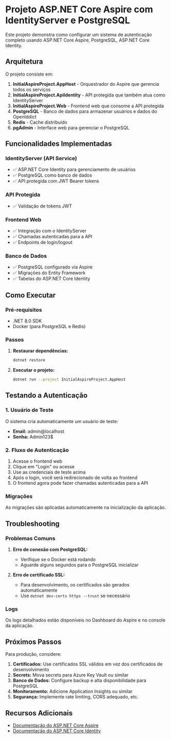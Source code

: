 # Projeto ASP.NET Core Aspire com IdentityServer e PostgreSQL

Este projeto demonstra como configurar um sistema de autenticação completo usando ASP.NET Core Aspire, PostgreSQL, ASP.NET Core Identity.

## Arquitetura

O projeto consiste em:

1. **InitialAspireProject.AppHost** - Orquestrador do Aspire que gerencia todos os serviços
2. **InitialAspireProject.ApiIdentity** - API protegida que também atua como IdentityServer
3. **InitialAspireProject.Web** - Frontend web que consome a API protegida
4. **PostgreSQL** - Banco de dados para armazenar usuários e dados do OpenIddict
5. **Redis** - Cache distribuído
6. **pgAdmin** - Interface web para gerenciar o PostgreSQL

## Funcionalidades Implementadas

### IdentityServer (API Service)
- ✅ ASP.NET Core Identity para gerenciamento de usuários
- ✅ PostgreSQL como banco de dados
- ✅ API protegida com JWT Bearer tokens

### API Protegida
- ✅ Validação de tokens JWT

### Frontend Web
- ✅ Integração com o IdentityServer
- ✅ Chamadas autenticadas para a API
- ✅ Endpoints de login/logout

### Banco de Dados
- ✅ PostgreSQL configurado via Aspire
- ✅ Migrações do Entity Framework
- ✅ Tabelas do ASP.NET Core Identity

## Como Executar

### Pré-requisitos
- .NET 8.0 SDK
- Docker (para PostgreSQL e Redis)

### Passos

1. **Restaurar dependências:**
   ```bash
   dotnet restore
   ```

2. **Executar o projeto:**
   ```bash
   dotnet run --project InitialAspireProject.AppHost
   ```

## Testando a Autenticação

### 1. Usuário de Teste
O sistema cria automaticamente um usuário de teste:
- **Email:** admin@localhost
- **Senha:** Admin123$

### 2. Fluxo de Autenticação

1. Acesse o frontend web
2. Clique em "Login" ou acesse
4. Use as credenciais de teste acima
5. Após o login, você será redirecionado de volta ao frontend
6. O frontend agora pode fazer chamadas autenticadas para a API

### Migrações
As migrações são aplicadas automaticamente na inicialização da aplicação.

## Troubleshooting

### Problemas Comuns

1. **Erro de conexão com PostgreSQL:**
   - Verifique se o Docker está rodando
   - Aguarde alguns segundos para o PostgreSQL inicializar

2. **Erro de certificado SSL:**
   - Para desenvolvimento, os certificados são gerados automaticamente
   - Use `dotnet dev-certs https --trust` se necessário

### Logs
Os logs detalhados estão disponíveis no Dashboard do Aspire e no console da aplicação.

## Próximos Passos

Para produção, considere:

1. **Certificados:** Use certificados SSL válidos em vez dos certificados de desenvolvimento
2. **Secrets:** Mova secrets para Azure Key Vault ou similar
3. **Banco de Dados:** Configure backup e alta disponibilidade para PostgreSQL
4. **Monitoramento:** Adicione Application Insights ou similar
5. **Segurança:** Implemente rate limiting, CORS adequado, etc.

## Recursos Adicionais

- [Documentação do ASP.NET Core Aspire](https://learn.microsoft.com/en-us/dotnet/aspire/)
- [Documentação do ASP.NET Core Identity](https://docs.microsoft.com/en-us/aspnet/core/security/authentication/identity)